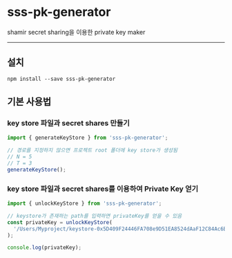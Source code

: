 # sss-pk-generator

shamir secret sharing을 이용한 private key maker


---
## 설치

`npm install --save sss-pk-generator`

## 기본 사용법
### key store 파일과 secret shares 만들기

```javascript
import { generateKeyStore } from 'sss-pk-generator';

// 경로를 지정하지 않으면 프로젝트 root 폴더에 key store가 생성됨
// N = 5
// T = 3
generateKeyStore();
```
### key store 파일과 secret shares를 이용하여 Private Key 얻기
```javascript
import { unlockKeyStore } from 'sss-pk-generator';

// keystore가 존재하는 path를 입력하면 privateKey를 얻을 수 있음
const privateKey = unlockKeyStore(
  '/Users/Myproject/keystore-0x5D409F24446FA708e9D51EA8524dAaF12C84Ac6B.json',
);

console.log(privateKey);
```
